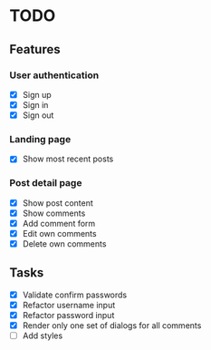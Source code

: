 # TODO

## Features

### User authentication

- [x] Sign up
- [x] Sign in
- [x] Sign out

### Landing page

- [x] Show most recent posts

### Post detail page

- [x] Show post content
- [x] Show comments
- [x] Add comment form
- [x] Edit own comments
- [x] Delete own comments

## Tasks

- [x] Validate confirm passwords
- [x] Refactor username input
- [x] Refactor password input
- [x] Render only one set of dialogs for all comments
- [ ] Add styles
